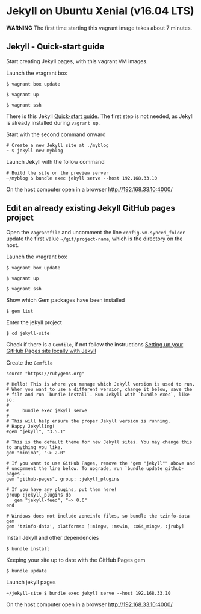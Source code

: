 # Jekyll on Ubuntu Xenial (v16.04 LTS)

**WARNING** The first time starting this vagrant image takes about 7 minutes.


## Jekyll - Quick-start guide

Start creating Jekyll pages, with this vagrant VM images. 

Launch the vragrant box

    $ vagrant box update

    $ vagrant up

    $ vagrant ssh

There is this Jekyll [Quick-start guide](https://jekyllrb.com/docs/quickstart/).
The first step is not needed, as Jekyll is already installed during `vagrant up`.

Start with the second command onward

    # Create a new Jekyll site at ./myblog
    ~ $ jekyll new myblog

Launch Jekyll with the follow command

    # Build the site on the preview server
    ~/myblog $ bundle exec jekyll serve --host 192.168.33.10

On the host computer open in a browser http://192.168.33.10:4000/


## Edit an already existing Jekyll GitHub pages project 

Open the `Vagrantfile` and uncomment the line `config.vm.synced_folder` update the first
value `~/git/project-name`, which is the directory on the host. 

Launch the vragrant box

    $ vagrant box update

    $ vagrant up

    $ vagrant ssh

Show which Gem packages have been installed

    $ gem list

Enter the jekyll project

    $ cd jekyll-site

Check if there is a `Gemfile`, if not follow the instructions [Setting up your GitHub Pages site locally with Jekyll](https://help.github.com/articles/setting-up-your-github-pages-site-locally-with-jekyll/)

Create the `Gemfile`

    source "https://rubygems.org"
    
    # Hello! This is where you manage which Jekyll version is used to run.
    # When you want to use a different version, change it below, save the
    # file and run `bundle install`. Run Jekyll with `bundle exec`, like so:
    #
    #     bundle exec jekyll serve
    #
    # This will help ensure the proper Jekyll version is running.
    # Happy Jekylling!
    #gem "jekyll", "3.5.1"
    
    # This is the default theme for new Jekyll sites. You may change this to anything you like.
    gem "minima", "~> 2.0"
    
    # If you want to use GitHub Pages, remove the "gem "jekyll"" above and
    # uncomment the line below. To upgrade, run `bundle update github-pages`.
    gem "github-pages", group: :jekyll_plugins
    
    # If you have any plugins, put them here!
    group :jekyll_plugins do
       gem "jekyll-feed", "~> 0.6"
    end
    
    # Windows does not include zoneinfo files, so bundle the tzinfo-data gem
    gem 'tzinfo-data', platforms: [:mingw, :mswin, :x64_mingw, :jruby]

Install Jekyll and other dependencies

    $ bundle install

Keeping your site up to date with the GitHub Pages gem

    $ bundle update

Launch jekyll pages
    
    ~/jekyll-site $ bundle exec jekyll serve --host 192.168.33.10

On the host computer open in a browser http://192.168.33.10:4000/




